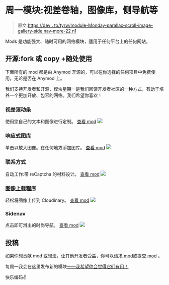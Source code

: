 # 周一模块:视差卷轴，图像库，侧导航等

> 原文:[https://dev . to/tyrw/module-Monday-parallax-scroll-image-gallery-side nav-more-22 n1](https://dev.to/tyrw/module-monday-parallax-scroll-image-gallery-sidenav--more-22n1)

Mods 是功能强大、随时可用的网络模块，适用于任何平台上的任何网站。

## [](#open-source-fork-or-copy-use-anywhere)开源:fork 或 copy +随处使用

下面所有的 mod 都是由 Anymod 开源的，可以在你选择的任何项目中免费使用，无论是否在 Anymod 上。

我们支持开发者和开源，模块星期一是我们回馈开发者社区的一种方式，有助于培养一个更加开放、包容的网络。我们希望你喜欢！

### [](#parallax-scroller)视差滚动条

使用您自己的文本和图像进行定制。
[查看 mod](https://anymod.com/mod/monrk?v=20)
 [![](../Images/9caf3a60ba5223074d9b62afad826e35.png)](https://anymod.com/mod/monrk?v=20) 

### [](#responsive-gallery)响应式图库

单击以放大图像。在任何地方添加图库。
[查看 mod](https://anymod.com/mod/onakb?v=20)
 [![](../Images/f467cba4a4ec39f21e68f786efc201c1.png)](https://anymod.com/mod/onakb?v=20) 

### [](#contact-form)联系方式

自动工作:带 reCaptcha 的材料设计。
[查看 mod](https://anymod.com/mod/anaom?v=20)
 [![](../Images/a8e54404fca225b4acd78ac736f6f171.png)](https://anymod.com/mod/anaom?v=20) 

### [图像上载程序](#image-uploader)

轻松将图像上传到 Cloudinary。
[查看 mod](https://anymod.com/mod/onabb?v=30)
 [![](../Images/aef461000591c7ff5b2314f2053cf137.png)](https://anymod.com/mod/onabb?v=30) 

### [](#sidenav)Sidenav

点击即可滑出的时尚导航。
[查看 mod](https://anymod.com/mod/bkmnr?v=20)
 [![](../Images/1d9c6af489b89c85c576102031968ed1.png)](https://anymod.com/mod/bkmnr?v=20) 

## [](#contributing)投稿

如果你想贡献 mod 或想法，让其他开发者受益，你可以[请求 mod](https://guide.anymod.com/v1/community/requests.html)或[提交 mod](https://guide.anymod.com/v1/community/contributing.html) 。

每周一我会在这里发布新的模块[——我希望你会觉得它们有用！](https://dev.to/tyrw)

快乐编码✌️